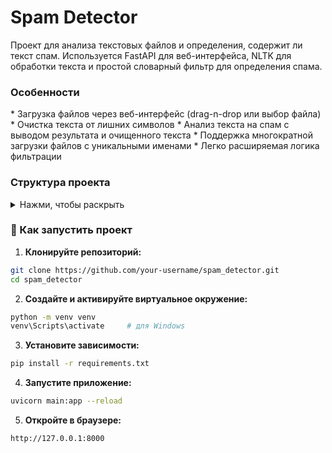 <h1>Spam Detector</h2>
Проект для анализа текстовых файлов и определения, содержит ли текст спам.
Используется FastAPI для веб-интерфейса, NLTK для обработки текста и простой словарный фильтр для определения спама.

<h3>Особенности</h3>
* Загрузка файлов через веб-интерфейс (drag-n-drop или выбор файла)
* Очистка текста от лишних символов
* Анализ текста на спам с выводом результата и очищенного текста
* Поддержка многократной загрузки файлов с уникальными именами
* Легко расширяемая логика фильтрации

<h3>Структура проекта</h3>

<details> <summary>Нажми, чтобы раскрыть</summary>
spam_detector/
├── core/                  
│   ├── file_loader.py       # Загрузка и чтение текстов
│   ├── text_cleaner.py      # Очистка текста
│   └── spam_filter.py       # Фильтрация спама
│
├── data/                    # Вспомогательные данные (словари, примеры и т.п.)
│   └── sample_messages.txt
│
├── uploads/                 # Загруженные пользователем файлы
│
├── static/                  
│   ├── style.css            # Стили интерфейса
│   └── script.js            # Скрипт для загрузки файлов
│
├── templates/               
│   └── index.html           # Jinja2-шаблон главной страницы
│
├── main.py                  # Основной файл FastAPI-приложения
└── requirements.txt         # Зависимости проекта
</details>

<h3>💫 Как запустить проект</h3>

1. **Клонируйте репозиторий:**

```bash
git clone https://github.com/your-username/spam_detector.git
cd spam_detector
```

2. **Создайте и активируйте виртуальное окружение:**

```bash
python -m venv venv
venv\Scripts\activate     # для Windows
```

3. **Установите зависимости:**

```bash
pip install -r requirements.txt
```

4. **Запустите приложение:**

```bash
uvicorn main:app --reload
```

5. **Откройте в браузере:**

```
http://127.0.0.1:8000
```

